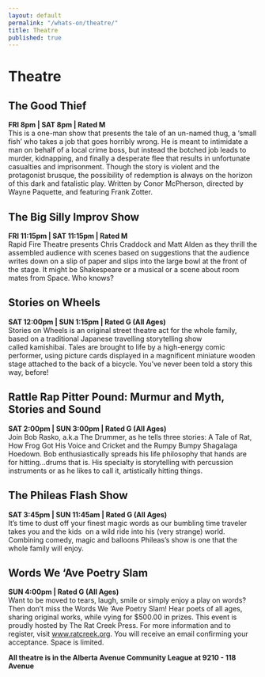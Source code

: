 ```yaml
---
layout: default
permalink: "/whats-on/theatre/"
title: Theatre
published: true
---
```


# Theatre

## The Good Thief
**FRI 8pm | SAT 8pm | Rated M**  
This is a one-man show that presents the tale of an un-named thug, a ‘small fish’ who takes a job that goes horribly wrong. He is meant to intimidate a man on behalf of a local crime boss, but instead the botched job leads to murder, kidnapping, and finally a desperate flee that results in unfortunate casualties and imprisonment. Though the story is violent and the protagonist brusque, the possibility of redemption is always on the horizon of this dark and fatalistic play.
Written by Conor McPherson, directed by Wayne Paquette, and featuring Frank Zotter.

## The Big Silly Improv Show
**FRI 11:15pm | SAT 11:15pm | Rated M**  
Rapid Fire Theatre presents Chris Craddock and Matt Alden as they thrill the assembled audience with scenes based on suggestions that the audience writes down on a slip of paper and slips into the large bowl at the front of the stage. It might be Shakespeare or a musical or a scene about room mates from Space. Who knows?

## Stories on Wheels
**SAT 12:00pm | SUN 1:15pm | Rated G (All Ages)**  
Stories on Wheels is an original street theatre act for the whole family, based on a traditional Japanese travelling storytelling show called kamishibai. Tales are brought to life by a high-energy comic performer, using picture cards displayed in a magnificent miniature wooden stage attached to the back of a bicycle. You’ve never been told a story this way, before!

## Rattle Rap Pitter Pound: Murmur and Myth, Stories and Sound
**SAT 2:00pm | SUN 3:00pm | Rated G (All Ages)**  
Join Bob Rasko, a.k.a The Drummer, as he tells three stories: A Tale of Rat, How Frog Got His Voice and Cricket and the Rumpy Bumpy Shagalaga Hoedown. Bob enthusiastically spreads his life philosophy that hands are for hitting...drums that is. His specialty is storytelling with percussion instruments or as he likes to call it, artistically hitting things.

## The Phileas Flash Show
**SAT 3:45pm | SUN 11:45am | Rated G (All Ages)**  
It’s time to dust off your finest magic words as our bumbling time traveler takes you and the kids  on a wild ride into his (very strange) world. Combining comedy, magic and balloons Phileas’s show is one that the whole family will enjoy.

## Words We ‘Ave Poetry Slam
**SUN 4:00pm | Rated G (All Ages)**  
Want to be moved to tears, laugh, smile or simply enjoy a play on words? Then don’t miss the Words We ‘Ave Poetry Slam! Hear poets of all ages, sharing original works, while vying for $500.00 in prizes. This event is proudly hosted by The Rat Creek Press. For more information and to register, visit www.ratcreek.org. You will receive an email confirming your acceptance. Space is limited.

**All theatre is in the Alberta Avenue Community League at 9210 - 118 Avenue**